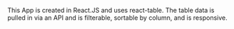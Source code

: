 This App is created in React.JS and uses react-table. The table data is pulled in via an API and is filterable, sortable by column, and is responsive. 

